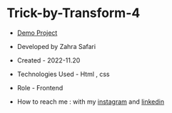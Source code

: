 # Trick-by-Transform-4

- [Demo Project](https://zahrasafari-web.github.io/Trick-by-Transform-4/)

- Developed by Zahra Safari

- Created - 2022-11.20

- Technologies Used - Html , css 

- Role - Frontend

- How to reach me : with my [instagram](https://www.instagram.com/zahrasafari_web_developer) and [linkedin](https://www.linkedin.com/in/zahra-safari1986)
